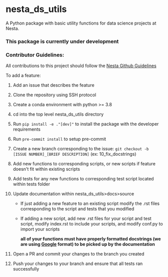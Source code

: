 # nesta_ds_utils

A Python package with basic utility functions for data science projects at Nesta.

### This package is currently under development

### Contributor Guidelines:

All contributions to this project should follow the [Nesta Github Guidelines](https://github.com/nestauk/github_support/blob/dev/guidelines/README.md)

To add a feature:

1. Add an issue that describes the feature
2. Clone the repository using SSH protocol
3. Create a conda environment with python >= 3.8
4. cd into the top level nesta_ds_utils directory
5. Run `pip install -e ."[dev]"` to install the package with the developer requirements
6. Run `pre-commit install` to setup pre-commit
7. Create a new branch corresponding to the issue: `git checkout -b [ISSUE NUMBER]_[BRIEF DESCRIPTION]` (ex: 10_fix_docstrings)
8. Add new functions to corresponding scripts, or new scripts if feature doesn't fit within existing scripts
9. Add tests for any new functions to corresponding test script located within tests folder
10. Update documentation within nesta_ds_utils>docs>source

    - If just adding a new feature to an existing script modify the .rst files corresponding to the script and tests that you modified
    - If adding a new script, add new .rst files for your script and test script, modify index.rst to include your scripts, and modify conf.py to import your scripts

      **all of your functions must have properly formatted docstrings (we are using [Google](https://sphinxcontrib-napoleon.readthedocs.io/en/latest/example_google.html) format) to be picked up by the documentation**

11. Open a PR and commit your changes to the branch you created
12. Push your changes to your branch and ensure that all tests ran successfully
